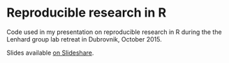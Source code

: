 # Reproducible research in R
Code used in my presentation on reproducible research in R during the the Lenhard group lab retreat in Dubrovnik, October 2015.

Slides available [on Slideshare](http://www.slideshare.net/liz__is/reproducible-research-and-literate-programming-in-r).

